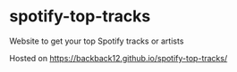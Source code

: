 # spotify-top-tracks
 Website to get your top Spotify tracks or artists

Hosted on https://backback12.github.io/spotify-top-tracks/